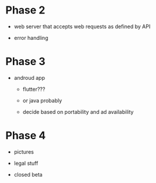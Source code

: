 # Phase 2

- web server that accepts web requests as defined by API

- error handling

# Phase 3

- androud app
  
  - flutter??? 
  
  - or java probably
  
  - decide based on portability and ad availability

# Phase 4

- pictures

- legal stuff

- closed beta
